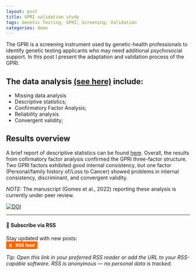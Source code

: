 ```yaml
---
layout: post
title: GPRI validation study
tags: Genetic Testing; GPRI; Screening; Validation
categories: demo
---
```


The GPRI is a screening instrument used by genetic-health professionals to identify genetic testing applicants who may need additional psychosocial support. In this post I present the adaptation and validation process of the GPRI.

## The data analysis [(see here)](https://github.com/tiagodsferreira/together_repo/blob/main/GPRI_syntax.R) include:
- Missing data analysis
- Descriptive statistics;  
- Confirmatory Factor Analysis;
- Reliability analysis
- Convergent validity;

## Results overview
A brief report of descriptive statistics can be found [here](https://github.com/tiagodsferreira/together_repo/blob/5ce3a8515bc4ce1c859463dc1070b9024e40f4ca/DA_report.md). Overall, the results from cofirmatory factor analysis confirmed the GPRI three-factor structure. Two GPRI factors exhibited good internal consistency, but one factor (Personal/family history of/Loss to Cancer) showed problems in internal consistency, discriminant, and convergent validity.

*NOTE:* The manuscript (Gomes et al., 2022) reporting these analysis is currently under peer review.



[![DOI](https://zenodo.org/badge/DOI/10.5281/zenodo.6106770.svg)](https://doi.org/10.5281/zenodo.6106770)


---

#### 📡 Subscribe via RSS

Stay updated with new posts:  
<a href="https://tiagodsferreira.github.io/JARW/feed.xml" target="_blank" style="
    display:inline-flex;
    align-items:center;
    gap:4px;
    padding:3px 8px;
    background-color:#ff6600;
    color:white;
    font-weight:bold;
    border-radius:3px;
    text-decoration:none;
    font-size:0.85em;
">
<img src="https://upload.wikimedia.org/wikipedia/commons/4/43/Feed-icon.svg" alt="RSS" width="14" height="14"> RSS feed
</a>  

*Tip: Open this link in your preferred RSS reader or add the URL to your RSS-capable software. RSS is anonymous — no personal data is tracked.*

